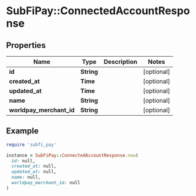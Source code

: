 # SubFiPay::ConnectedAccountResponse

## Properties

| Name | Type | Description | Notes |
| ---- | ---- | ----------- | ----- |
| **id** | **String** |  | [optional] |
| **created_at** | **Time** |  | [optional] |
| **updated_at** | **Time** |  | [optional] |
| **name** | **String** |  | [optional] |
| **worldpay_merchant_id** | **String** |  | [optional] |

## Example

```ruby
require 'subfi_pay'

instance = SubFiPay::ConnectedAccountResponse.new(
  id: null,
  created_at: null,
  updated_at: null,
  name: null,
  worldpay_merchant_id: null
)
```

